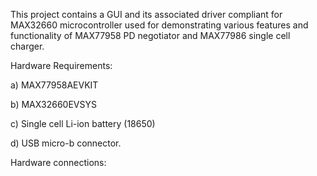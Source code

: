 This project contains a GUI and its associated driver compliant for MAX32660 microcontroller used for demonstrating various features and functionality of MAX77958 PD negotiator and MAX77986 single cell charger.

Hardware Requirements: 

a) MAX77958AEVKIT

b) MAX32660EVSYS

c) Single cell Li-ion battery (18650)

d) USB micro-b connector.

Hardware connections: 




